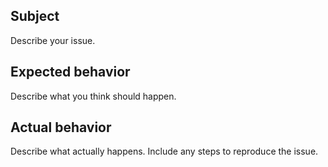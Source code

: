## Subject

Describe your issue.

## Expected behavior

Describe what you think should happen.

## Actual behavior

Describe what actually happens. Include any steps to reproduce the issue.
